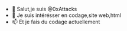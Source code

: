 - 👋 Salut,je suis @0xAttacks
- 👀 Je suis intérésser en codage,site web,html
- 📫 Et je fais du codage actuellement

<!---
0xAttacks/0xAttacks is a ✨ special ✨ repository because its `README.md` (this file) appears on your GitHub profile.
You can click the Preview link to take a look at your changes.
--->
